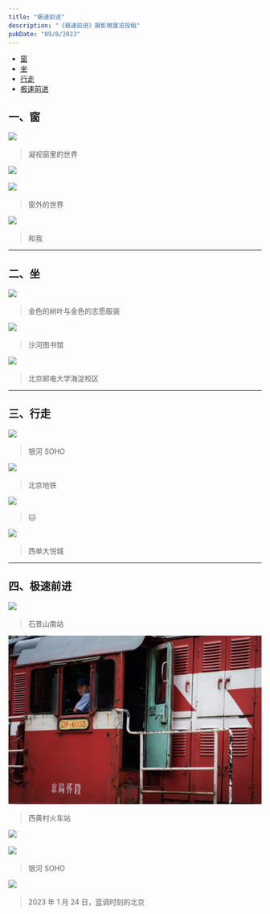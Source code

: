 ```yaml
---
title: "极速前进"
description: "《极速前进》摄影微展览投稿"
pubDate: "09/8/2023"
---
```


<!--toc:start-->
- [窗](#一窗)
- [坐](#二坐)
- [行走](#三行走)
- [极速前进](#四极速前进)
<!--toc:end-->

## 一、窗

![](../../assets/photography/JSQJ/_MG_3851.jpg)

> 凝视窗里的世界

![](../../assets/photography/JSQJ/_MG_2357.jpg)

![](../../assets/photography/JSQJ/_MG_3848.jpg)

> 窗外的世界

![](../../assets/photography/JSQJ/_MG_3843.jpg)

> 和我

---

## 二、坐

![](../../assets/photography/JSQJ/_MG_2505.jpg)

> 金色的树叶与金色的志愿服装

![](../../assets/photography/JSQJ/_MG_1675.jpg)

> 沙河图书馆

![](../../assets/photography/JSQJ/_MG_2550.jpg)

> 北京邮电大学海淀校区

---

## 三、行走

![](../../assets/photography/JSQJ/_MG_1749.jpg)

> 银河 SOHO

![](../../assets/photography/JSQJ/_MG_2470.jpg)

> 北京地铁

![](../../assets/photography/JSQJ/_MG_2885.jpg)

> 🐱

![](../../assets/photography/JSQJ/_MG_1889_2.jpg)

> 西单大悦城

---

## 四、极速前进

![](../../assets/photography/JSQJ/_MG_9965.jpg)

> 石景山南站

![](../../assets/photography/JSQJ/_MG_-1.jpg)

> 西黄村火车站

![](../../assets/photography/JSQJ/_MG_1713.jpg)

![](../../assets/photography/JSQJ/_MG_1710.jpg)

> 银河 SOHO

![](../../assets/photography/JSQJ/_MG_3491.jpg)

> 2023 年 1 月 24 日，蓝调时刻的北京

